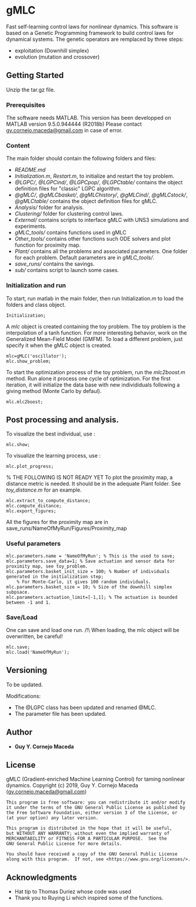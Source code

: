 # gMLC

Fast self-learning control laws for nonlinear dynamics.
This software is based on a Genetic Programming framework to build control laws for dynamical systems.
The genetic operators are remplaced by three steps:
- exploitation (Downhill simplex)
- evolution (mutation and crossover)

## Getting Started

Unzip the tar.gz file.

### Prerequisites

The software needs MATLAB.
This version has been developped on MATLAB version 9.5.0.944444 (R2018b)
Please contact gy.cornejo.maceda@gmail.com in case of error.

### Content
The main folder should contain the following folders and files:
- *README.md*
- *Initialization.m*, *Restart.m*, to initialize and restart the toy problem.
- *@LGPC/*, *@LGPCind/*, *@LGPCpop/*, *@LGPCtable/* contains the object definition files for "classic" LGPC algorithm.
- *@gMLC/*, *@gMLCbasket/*, *@gMLChistory/*, *@gMLCind/*, *@gMLCstock/*, *@gMLCtable/* contains the object definition files for gMLC.
- *Analysis/* folder for analysis.
- *Clustering/* folder for clustering control laws.
- *External/* contains scripts to interface gMLC with UNS3 simulations and experiments.
- *gMLC_tools/* contains functions used in gMLC
- *Other_tools/* contains other functions such ODE solvers and plot function for proximity map.
- *Plant/* contains all the problems and associated parameters. One folder for each problem. Default parameters are in *gMLC_tools/*.
- *save_runs/* contains the savings.
- *sub/* contains script to launch some cases.

### Initialization and run

To start, run matlab in the main folder, then run Initialization.m to load the folders and class object.

```
Initialization;
```

A *mlc* object is created containing the toy problem.
The toy problem is the interpolation of a tanh function.
For more interesting behavior, work on the Generalized Mean-Field Model (GMFM).
To load a different problem, just specify it when the gMLC object is created.

```
mlc=gMLC('oscillator');
mlc.show_problem;
```

To start the optimization process of the toy problem, run the *mlc2boost.m* method.
Run alone it process one cycle of optimization.
For the first iteration, it will initialize the data base with new individiduals following a giving method (Monte Carlo by defaul).

```
mlc.mlc2boost;
```


## Post processing and analysis.

To visualize the best individual, use :

```
mlc.show;
```

To visualize the learning process, use : 

```
mlc.plot_progress;
```

% THE FOLLOWING IS NOT READY YET
To plot the proximity map, a distance metric is needed.
It should be in the adequate Plant folder.
See *toy_distance.m* for an example.

```
mlc.extract_to_compute_distance;
mlc.compute_distance;
mlc.export_figures;
```

All the figures for the proximity map are in save_runs/NameOfMyRun/Figures/Proximity_map

### Useful parameters

```
mlc.parameters.name = 'NameOfMyRun'; % This is the used to save;
mlc.parameters.save_data=1; % Save actuation and sensor data for proximity map, see toy_problem.
mlc.parameters.basket_init_size = 100; % Number of individuals generated in the initialization step;
	% For Monte-Carlo, it gives 100 random individuals.
mlc.parameters.basket_size = 10; % Size of the downhill simplex subpsace.
mlc.parameters.actuation_limit=[-1,1]; % The actuation is bounded between -1 and 1.
```

### Save/Load

One can save and load one run.
/!\ When loading, the mlc object will be overwritten, be careful!

```
mlc.save;
mlc.load('NameOfMyRun');
```

## Versioning

To be updated.

Modifications:
 - The @LGPC class has been updated and renamed @MLC.
 - The parameter file has been updated.

## Author

* **Guy Y. Cornejo Maceda** 

## License

gMLC (Gradient-enriched Machine Learning Control) for taming nonlinear dynamics.
    Copyright (c) 2019, Guy Y. Cornejo Maceda (gy.cornejo.maceda@gmail.com)

    This program is free software: you can redistribute it and/or modify
    it under the terms of the GNU General Public License as published by
    the Free Software Foundation, either version 3 of the License, or
    (at your option) any later version.

    This program is distributed in the hope that it will be useful,
    but WITHOUT ANY WARRANTY; without even the implied warranty of
    MERCHANTABILITY or FITNESS FOR A PARTICULAR PURPOSE.  See the
    GNU General Public License for more details.

    You should have received a copy of the GNU General Public License
    along with this program.  If not, see <https://www.gnu.org/licenses/>.

## Acknowledgments

* Hat tip to Thomas Duriez whose code was used
* Thank you to Ruying Li which inspired some of the functions.



